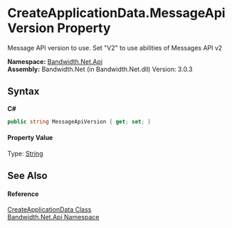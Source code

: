 ﻿# CreateApplicationData.MessageApiVersion Property 
 

Message API version to use. Set "V2" to use abilities of Messages API v2

**Namespace:**&nbsp;<a href ="N_Bandwidth_Net_Api.md">Bandwidth.Net.Api</a><br />**Assembly:**&nbsp;Bandwidth.Net (in Bandwidth.Net.dll) Version: 3.0.3

## Syntax

**C#**<br />
``` C#
public string MessageApiVersion { get; set; }
```


#### Property Value
Type: <a href="http://msdn2.microsoft.com/en-us/library/s1wwdcbf" target="_blank">String</a>

## See Also


#### Reference
<a href ="T_Bandwidth_Net_Api_CreateApplicationData.md">CreateApplicationData Class</a><br /><a href ="N_Bandwidth_Net_Api.md">Bandwidth.Net.Api Namespace</a><br />
